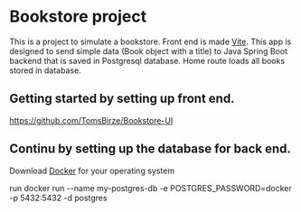 # Bookstore project

This is a project to simulate a bookstore. Front end is made [Vite](https://vitejs.dev/). 
This app is designed to send simple data (Book object with a title) to Java Spring Boot backend that is saved in Postgresql database.
Home route loads all books stored in database.

## Getting started by setting up front end.
https://github.com/TomsBirze/Bookstore-UI

## Continu by setting up the database for back end.
Download [Docker](https://www.docker.com/products/docker-desktop/) for your operating system

run  docker run --name my-postgres-db -e POSTGRES_PASSWORD=docker -p 5432:5432 -d postgres

